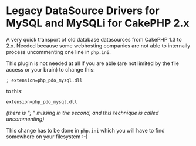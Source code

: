 # Legacy DataSource Drivers for MySQL and MySQLi for CakePHP 2.x

A very quick transport of old database datasources from CakePHP 1.3 to 2.x. 
Needed because some webhosting companies are not able to internally process
uncommenting one line in `php.ini`.

This plugin is not needed at all if you are able (are not limited by the 
file access or your brain) to change this:
  
`; extension=php_pdo_mysql.dll`

to this:

`extension=php_pdo_mysql.dll`

_(there is "; " missing in the second, and this technique is called uncommenting)_

This change has to be done in `php.ini` which you will have to find somewhere
on your filesystem :-)
